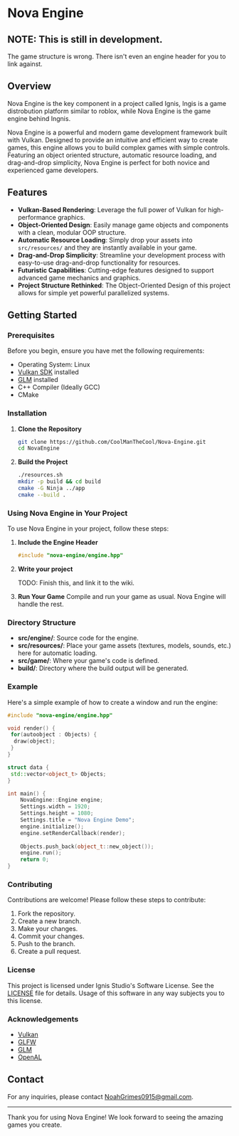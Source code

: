 # Nova Engine

## NOTE: This is still in development.
The game structure is wrong.
There isn't even an engine header for you to link against.

## Overview

Nova Engine is the key component in a project called Ignis, Ingis is a game distrobution platform similar to roblox, while Nova Engine is the game engine behind Ingnis.

Nova Engine is a powerful and modern game development framework built with Vulkan. Designed to provide an intuitive and efficient way to create games, this engine allows you to build complex games with simple controls. Featuring an object oriented structure, automatic resource loading, and drag-and-drop simplicity, Nova Engine is perfect for both novice and experienced game developers.

## Features

- **Vulkan-Based Rendering**: Leverage the full power of Vulkan for high-performance graphics.
- **Object-Oriented Design**: Easily manage game objects and components with a clean, modular OOP structure.
- **Automatic Resource Loading**: Simply drop your assets into `src/resources/` and they are instantly available in your game.
- **Drag-and-Drop Simplicity**: Streamline your development process with easy-to-use drag-and-drop functionality for resources.
- **Futuristic Capabilities**: Cutting-edge features designed to support advanced game mechanics and graphics.
- **Project Structure Rethinked**: The Object-Oriented Design of this project allows for simple yet powerful parallelized systems.

## Getting Started

### Prerequisites

Before you begin, ensure you have met the following requirements:
- Operating System: Linux
- [Vulkan SDK](https://vulkan.lunarg.com/sdk/home) installed
- [GLM](https://github.com/g-truc/glm) installed
- C++ Compiler (Ideally GCC)
- CMake

### Installation

1. **Clone the Repository**
   ```bash
   git clone https://github.com/CoolManTheCool/Nova-Engine.git
   cd NovaEngine
   ```

3. **Build the Project**
   ```bash
   ./resources.sh
   mkdir -p build && cd build
   cmake -G Ninja ../app
   cmake --build .
   ```

### Using Nova Engine in Your Project

To use Nova Engine in your project, follow these steps:

1. **Include the Engine Header**
   ```cpp
   #include "nova-engine/engine.hpp"
   ```

2. **Write your project**
 
   TODO: Finish this, and link it to the wiki.

4. **Run Your Game**
   Compile and run your game as usual. Nova Engine will handle the rest.

### Directory Structure

- **src/engine/**: Source code for the engine.
- **src/resources/**: Place your game assets (textures, models, sounds, etc.) here for automatic loading.
- **src/game/**: Where your game's code is defined.
- **build/**: Directory where the build output will be generated.

### Example

Here's a simple example of how to create a window and run the engine:

```cpp
#include "nova-engine/engine.hpp"

void render() {
 for(autoobject : Objects) {
  draw(object);
 }
}

struct data {
 std::vector<object_t> Objects;
}

int main() {
    NovaEngine::Engine engine;
    Settings.width = 1920;
    Settings.height = 1080;
    Settings.title = "Nova Engine Demo";
    engine.initialize();
    engine.setRenderCallback(render);
    
    Objects.push_back(object_t::new_object());
    engine.run();
    return 0;
}
```

### Contributing

Contributions are welcome! Please follow these steps to contribute:
1. Fork the repository.
2. Create a new branch.
3. Make your changes.
4. Commit your changes.
5. Push to the branch.
6. Create a pull request.

### License

This project is licensed under Ignis Studio's Software License. See the [LICENSE](LICENSE) file for details.
Usage of this software in any way subjects you to this license. 

### Acknowledgements

- [Vulkan](https://www.vulkan.org/)
- [GLFW](https://www.glfw.org/)
- [GLM](https://github.com/g-truc/glm)
- [OpenAL](https://www.openal.org/)

## Contact

For any inquiries, please contact [NoahGrimes0915@gmail.com](mailto:NoahGrimes0915@gmail.com).

---

Thank you for using Nova Engine! We look forward to seeing the amazing games you create.
